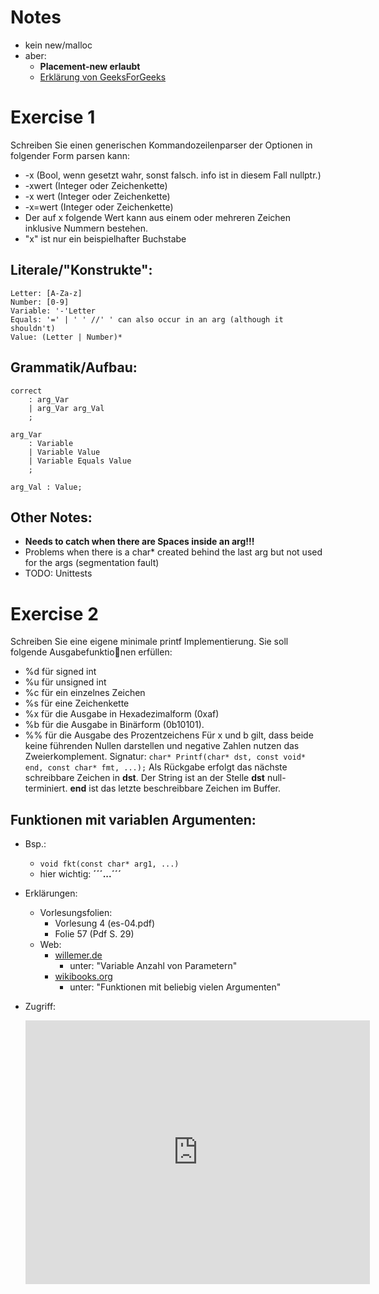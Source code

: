 # Notes
* kein new/malloc
* aber: 
    * **Placement-new erlaubt**
    * [Erklärung von GeeksForGeeks](https://www.geeksforgeeks.org/placement-new-operator-cpp/#:~:text=Placement%20new%20is%20a%20variation%20new%20operator%20in,and%20construct%20an%20object%20in%20the%20passed%20memory.)
    

# Exercise 1
Schreiben Sie einen generischen Kommandozeilenparser der Optionen in folgender Form parsen
kann:
* -x (Bool, wenn gesetzt wahr, sonst falsch. info ist in diesem Fall nullptr.)
* -xwert (Integer oder Zeichenkette)
* -x wert (Integer oder Zeichenkette)
* -x=wert (Integer oder Zeichenkette)
* Der auf x folgende Wert kann aus einem oder mehreren Zeichen inklusive Nummern bestehen.
* "x" ist nur ein beispielhafter Buchstabe

## Literale/"Konstrukte":
```
Letter: [A-Za-z]
Number: [0-9]
Variable: '-'Letter
Equals: '=' | ' ' //' ' can also occur in an arg (although it shouldn't)
Value: (Letter | Number)*
```

## Grammatik/Aufbau:
```
correct 
    : arg_Var
    | arg_Var arg_Val
    ;

arg_Var
    : Variable
    | Variable Value
    | Variable Equals Value
    ;

arg_Val : Value;
```

## Other Notes:
* **Needs to catch when there are Spaces inside an arg!!!** 
* Problems when there is a char* created behind the last arg but not used for the args (segmentation fault)
* TODO: Unittests


# Exercise 2
Schreiben Sie eine eigene minimale printf Implementierung. Sie soll folgende Ausgabefunktionen erfüllen:
* %d für signed int
* %u für unsigned int
* %c für ein einzelnes Zeichen
* %s für eine Zeichenkette
* %x für die Ausgabe in Hexadezimalform (0xaf)
* %b für die Ausgabe in Binärform (0b10101).
* %% für die Ausgabe des Prozentzeichens
Für x und b gilt, dass beide keine führenden Nullen darstellen und negative Zahlen nutzen das Zweierkomplement.
Signatur:
```char* Printf(char* dst, const void* end, const char* fmt, ...);```
Als Rückgabe erfolgt das nächste schreibbare Zeichen in **dst**. Der String ist an der Stelle **dst** null-terminiert. **end** ist das letzte beschreibbare Zeichen im Buffer.

## Funktionen mit variablen Argumenten:
* Bsp.:
    * ```void fkt(const char* arg1, ...)```
    * hier wichtig: **´´´...´´´**
* Erklärungen:
    * Vorlesungsfolien:
        * Vorlesung 4 (es-04.pdf)
        * Folie 57 (Pdf S. 29)
    * Web:
        * [willemer.de](http://www.willemer.de/informatik/cpp/parameter.htm)
            * unter: "Variable Anzahl von Parametern"
        * [wikibooks.org](https://de.wikibooks.org/wiki/C%2B%2B-Programmierung/_Weitere_Grundelemente/_Prozeduren_und_Funktionen)
            * unter: "Funktionen mit beliebig vielen Argumenten"

* Zugriff:
    <iframe
  src="https://carbon.now.sh/embed?bg=rgba%28171%2C+184%2C+195%2C+1%29&t=vscode&wt=none&l=text%2Fx-c%2B%2Bsrc&ds=true&dsyoff=20px&dsblur=68px&wc=true&wa=true&pv=25px&ph=29px&ln=false&fl=1&fm=Hack&fs=14px&lh=133%25&si=false&es=2x&wm=false&code=void%2520fkt%28char*%2520arg1%252C%2520...%2520%29%2520%257B%250A%2509int%2520argc%253B%2520%252F%252FAnzahl%2520der%2520Argumente%250A%2520%2520%2520%2520va_list%2520params%253B%2520%252F%252FZugriffshandle%2520f%25C3%25BCr%2520die%2520Parameter%250A%2520%2520%2520%2520va_start%28params%252C%2520argc%29%253B%2520%252F%252FZugriff%2520vorbereiten%250A%250A%2520%2520%2520%2520%252F%252FAlle%2520Parameter%2520durchlaufen%250A%2520%2520%2520%2520for%28int%2520i%2520%253D%25200%253B%2520i%2520%253C%2520argc%253B%2520i%252B%252B%29%2520%257B%250A%2520%2520%2520%2520%2520%2520%2520%2520%252F%252FParameter%2520holen%2520%28hier%2520f%25C3%25BCr%2520int%29%250A%2520%2520%2520%2520%2520%2520%2520%2520%252F%252F%2520params%2520wird%2520automatisch%2520eins%2520weiterbewegt%250A%2520%2520%2520%2520%2520%2520%2520%2520int%2520arg%2520%253D%2520va_arg%28params%252C%2520int%29%250A%250A%2520%2520%2520%2520%2520%2520%2520%2520...%2520%252F%252Fverwerten%250A%2520%2520%2520%2520%257D%250A%250A%2520%2520%2520%2520va_end%28params%29%253B%2520%252F%252FZugriff%2520abschlie%25C3%259Fen%250A%257D"
  style="width: 551px; height: 422px; border:0; transform: scale(1); overflow:hidden;"
  sandbox="allow-scripts allow-same-origin">
</iframe>